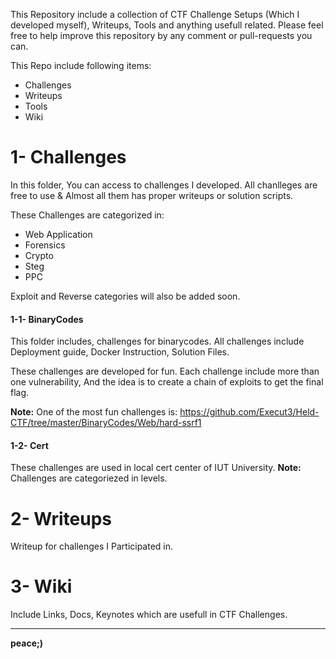 This Repository include a collection of CTF Challenge Setups (Which I developed myself), Writeups, Tools and anything usefull related.
Please feel free to help improve this repository by any comment or pull-requests you can.

This Repo include following items:

- Challenges
- Writeups
- Tools
- Wiki

# 1- Challenges

In this folder, You can access to challenges I developed. All chanlleges are free to use & Almost all them has proper writeups or solution scripts.

These Challenges are categorized in:

- Web Application 
- Forensics
- Crypto
- Steg
- PPC 

Exploit and Reverse categories will also be added soon.

#### 1-1- BinaryCodes
This folder includes, challenges for binarycodes. 
All challenges include Deployment guide, Docker Instruction, Solution Files.

These challenges are developed for fun. Each challenge include more than one vulnerability, And the idea is to create a chain of exploits to get the final flag.

**Note:** One of the most fun challenges is: https://github.com/Execut3/Held-CTF/tree/master/BinaryCodes/Web/hard-ssrf1


#### 1-2- Cert
These challenges are used in local cert center of IUT University.
**Note:** Challenges are categoriezed in levels.


# 2- Writeups

Writeup for challenges I Participated in. 

# 3- Wiki

Include Links, Docs, Keynotes which are usefull in CTF Challenges.

----

**peace;)**
